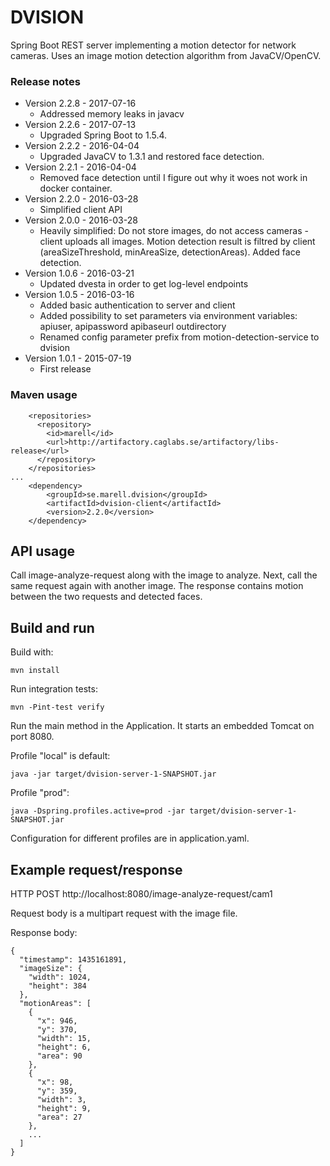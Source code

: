 # DVISION

Spring Boot REST server implementing a motion detector for network cameras. Uses an image motion detection algorithm
from JavaCV/OpenCV.

### Release notes
* Version 2.2.8 - 2017-07-16
   * Addressed memory leaks in javacv
* Version 2.2.6 - 2017-07-13
   * Upgraded Spring Boot to 1.5.4.
* Version 2.2.2 - 2016-04-04
   * Upgraded JavaCV to 1.3.1 and restored face detection.
* Version 2.2.1 - 2016-04-04
   * Removed face detection until I figure out why it woes not work in docker container.
* Version 2.2.0 - 2016-03-28
   * Simplified client API
* Version 2.0.0 - 2016-03-28
   * Heavily simplified: Do not store images, do not access cameras - client uploads all images. Motion detection result
    is filtred by client (areaSizeThreshold, minAreaSize, detectionAreas). Added face detection.
* Version 1.0.6 - 2016-03-21
   * Updated dvesta in order to get log-level endpoints
* Version 1.0.5 - 2016-03-16
   * Added basic authentication to server and client
   * Added possibility to set parameters via environment variables: apiuser, apipassword apibaseurl outdirectory
   * Renamed config parameter prefix from motion-detection-service to dvision
* Version 1.0.1 - 2015-07-19
   * First release

### Maven usage

```
    <repositories>
      <repository>
        <id>marell</id>
        <url>http://artifactory.caglabs.se/artifactory/libs-release</url>
      </repository>
    </repositories>
...
    <dependency>
        <groupId>se.marell.dvision</groupId>
        <artifactId>dvision-client</artifactId>
        <version>2.2.0</version>
    </dependency>
```


## API usage

Call image-analyze-request along with the image to analyze.
Next, call the same request again with another image. The response contains motion between the two requests and detected
faces.

## Build and run

Build with:
   
``` 
mvn install
``` 

Run integration tests:

``` 
mvn -Pint-test verify
``` 

Run the main method in the Application. It starts an embedded Tomcat on port 8080.

Profile "local" is default:
``` 
java -jar target/dvision-server-1-SNAPSHOT.jar
``` 

Profile "prod":
``` 
java -Dspring.profiles.active=prod -jar target/dvision-server-1-SNAPSHOT.jar
``` 

Configuration for different profiles are in application.yaml.

## Example request/response

HTTP POST http://localhost:8080/image-analyze-request/cam1

Request body is a multipart request with the image file.

Response body:

``` 
{
  "timestamp": 1435161891,
  "imageSize": {
    "width": 1024,
    "height": 384
  },
  "motionAreas": [
    {
      "x": 946,
      "y": 370,
      "width": 15,
      "height": 6,
      "area": 90
    },
    {
      "x": 98,
      "y": 359,
      "width": 3,
      "height": 9,
      "area": 27
    },
    ...
  ]
}
``` 
